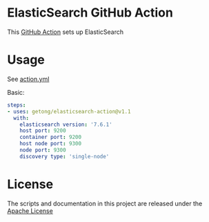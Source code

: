 # ElasticSearch GitHub Action

This [GitHub Action](https://github.com/features/actions) sets up ElasticSearch

# Usage

See [action.yml](action.yml)

Basic:
```yaml
steps:
- uses: getong/elasticsearch-action@v1.1
  with:
    elasticsearch version: '7.6.1'
    host port: 9200
    container port: 9200
    host node port: 9300
    node port: 9300
    discovery type: 'single-node'
```

# License

The scripts and documentation in this project are released under the [Apache License](LICENSE)
